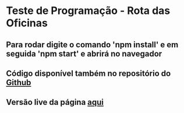 # Teste de Programação - Rota das Oficinas

## Para rodar digite o comando 'npm install' e em seguida 'npm start' e abrirá no navegador

## Código disponível também no repositório do <a href="https://github.com/moonrafa/rdo__test">Github</a>

## Versão live da página <a href="https://teste-rdo.web.app">aqui</a>
